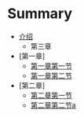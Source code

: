 # Summary

* [介绍](README.md)
   * 第三章
* [第一章]
   * [第一章第一节](1/1_1.md)
   * [第一章第二节](1/1_2.md)
* [第二章]
   * [第二章第一节](2/2_1.md)
   * [第二章第二节a](2/2_2.md)

